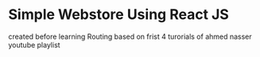 # Simple Webstore Using React JS
<p>created before learning Routing based on frist 4 turorials of ahmed nasser youtube playlist</p>